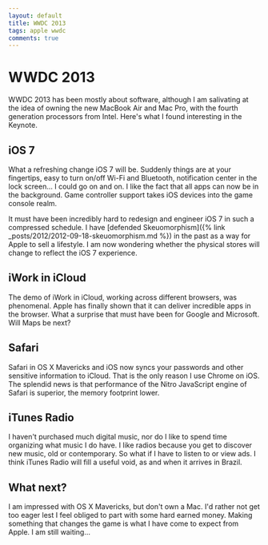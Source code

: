 ```yaml
---
layout: default
title: WWDC 2013
tags: apple wwdc
comments: true
---
```

# WWDC 2013

WWDC 2013 has been mostly about software, although I am salivating at the idea of owning the new MacBook Air and Mac Pro, with the fourth generation processors from Intel. Here's what I found interesting in the Keynote.

## iOS 7

What a refreshing change iOS 7 will be. Suddenly things are at your fingertips, easy to turn on/off Wi-Fi and Bluetooth, notification center in the lock screen... I could go on and on. I like the fact that all apps can now be in the background. Game controller support takes iOS devices into the game console realm.

It must have been incredibly hard to redesign and engineer iOS 7 in such a compressed schedule. I have [defended Skeuomorphism]({% link _posts/2012/2012-09-18-skeuomorphism.md %}) in the past as a way for Apple to sell a lifestyle. I am now wondering whether the physical stores will change to reflect the iOS 7 experience.

## iWork in iCloud

The demo of iWork in iCloud, working across different browsers, was phenomenal. Apple has finally shown that it can deliver incredible apps in the browser. What a surprise that must have been for Google and Microsoft. Will Maps be next?

## Safari

Safari in OS X Mavericks and iOS now syncs your passwords and other sensitive information to iCloud. That is the only reason I use Chrome on iOS. The splendid news is that performance of the Nitro JavaScript engine of Safari is superior, the memory footprint lower.

## iTunes Radio

I haven't purchased much digital music, nor do I like to spend time organizing what music I do have. I like radios because you get to discover new music, old or contemporary. So what if I have to listen to or view ads. I think iTunes Radio will fill a useful void, as and when it arrives in Brazil.

## What next?

I am impressed with OS X Mavericks, but don't own a Mac. I'd rather not get too eager lest I feel obliged to part with some hard earned money. Making something that changes the game is what I have come to expect from Apple. I am still waiting...
